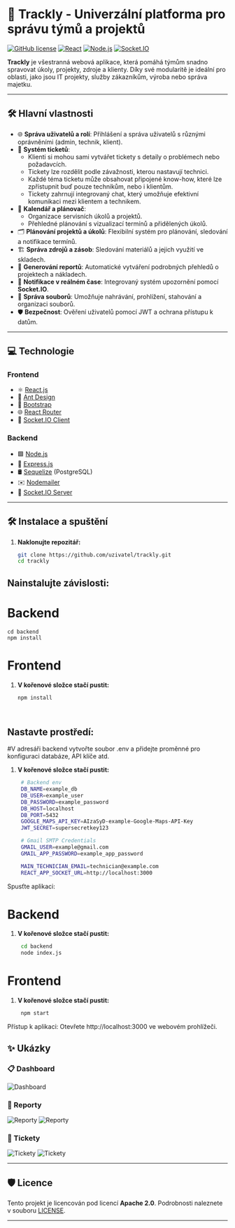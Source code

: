 # 🚀 Trackly - Univerzální platforma pro správu týmů a projektů

[![GitHub license](https://img.shields.io/badge/license-Apache%202.0-blue)](https://opensource.org/licenses/Apache-2.0)
[![React](https://img.shields.io/badge/frontend-React-blue)](https://reactjs.org/)
[![Node.js](https://img.shields.io/badge/backend-Node.js-green)](https://nodejs.org/)
[![Socket.IO](https://img.shields.io/badge/realtime-Socket.IO-orange)](https://socket.io/)

**Trackly** je všestranná webová aplikace, která pomáhá týmům snadno spravovat úkoly, projekty, zdroje a klienty. Díky své modularitě je ideální pro oblasti, jako jsou IT projekty, služby zákazníkům, výroba nebo správa majetku.

---

## 🛠 Hlavní vlastnosti
- 🌐 **Správa uživatelů a rolí**: Přihlášení a správa uživatelů s různými oprávněními (admin, technik, klient).
- 🎫 **Systém ticketů**:
  - Klienti si mohou sami vytvářet tickety s detaily o problémech nebo požadavcích.
  - Tickety lze rozdělit podle závažnosti, kterou nastavují technici.
  - Každé téma ticketu může obsahovat připojené know-how, které lze zpřístupnit buď pouze technikům, nebo i klientům.
  - Tickety zahrnují integrovaný chat, který umožňuje efektivní komunikaci mezi klientem a technikem.
- 📅 **Kalendář a plánovač**:
  - Organizace servisních úkolů a projektů.
  - Přehledné plánování s vizualizací termínů a přidělených úkolů.
- 🗂️ **Plánování projektů a úkolů**: Flexibilní systém pro plánování, sledování a notifikace termínů.
- 🏗️ **Správa zdrojů a zásob**: Sledování materiálů a jejich využití ve skladech.
- 📑 **Generování reportů**: Automatické vytváření podrobných přehledů o projektech a nákladech.
- 🔔 **Notifikace v reálném čase**: Integrovaný systém upozornění pomocí **Socket.IO**.
- 📂 **Správa souborů**: Umožňuje nahrávání, prohlížení, stahování a organizaci souborů.
- 🛡️ **Bezpečnost**: Ověření uživatelů pomocí JWT a ochrana přístupu k datům.

---

## 💻 Technologie
### Frontend
- ⚛️ [React.js](https://reactjs.org/)
- 🎨 [Ant Design](https://ant.design/)
- 📱 [Bootstrap](https://getbootstrap.com/)
- 🌐 [React Router](https://reactrouter.com/)
- 🔌 [Socket.IO Client](https://socket.io/)

### Backend
- 🟩 [Node.js](https://nodejs.org/)
- 🚂 [Express.js](https://expressjs.com/)
- 🛢️ [Sequelize](https://sequelize.org/) (PostgreSQL)
- ✉️ [Nodemailer](https://nodemailer.com/)
- 🔌 [Socket.IO Server](https://socket.io/)

---

## 🛠️ Instalace a spuštění
1. **Naklonujte repozitář:**
   ```bash
   git clone https://github.com/uzivatel/trackly.git
   cd trackly
   
## Nainstalujte závislosti:
  # Backend
    cd backend
    npm install

  # Frontend
  
1. **V kořenové složce stačí pustit:**
   ```bash
   npm install

    
## Nastavte prostředí:

 #V adresáři backend vytvořte soubor .env a přidejte proměnné pro konfiguraci databáze, API klíče atd.
1. **V kořenové složce stačí pustit:**
   ```bash
    # Backend env
    DB_NAME=example_db
    DB_USER=example_user
    DB_PASSWORD=example_password
    DB_HOST=localhost
    DB_PORT=5432
    GOOGLE_MAPS_API_KEY=AIzaSyD-example-Google-Maps-API-Key
    JWT_SECRET=supersecretkey123

    # Gmail SMTP Credentials
    GMAIL_USER=example@gmail.com
    GMAIL_APP_PASSWORD=example_app_password

    MAIN_TECHNICIAN_EMAIL=technician@example.com
    REACT_APP_SOCKET_URL=http://localhost:3000

Spusťte aplikaci:

# Backend
1. **V kořenové složce stačí pustit:**
 
   ```bash
    cd backend
    node index.js

# Frontend
1. **V kořenové složce stačí pustit:**
   ```bash
    npm start
   
Přístup k aplikaci: Otevřete http://localhost:3000 ve webovém prohlížeči.


## ✨ Ukázky

### 📋 Dashboard
![Dashboard](assets/Dashboard.png)

### 📑 Reporty
![Reporty](assets/Report1.png)
![Reporty](assets/Report2.png)

### 🎫 Tickety
![Tickety](assets/Ticket1.png)
![Tickety](assets/Ticket2.png)

---

## 🛡️ Licence
Tento projekt je licencován pod licencí **Apache 2.0**. Podrobnosti naleznete v souboru [LICENSE](LICENSE).

---





